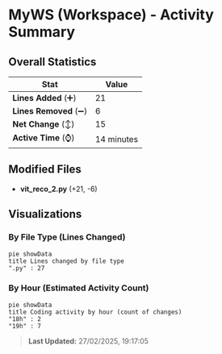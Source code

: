 # MyWS (Workspace) - Activity Summary 

## Overall Statistics

| Stat                   | Value                                                             |
| ---------------------- | ----------------------------------------------------------------- |
| **Lines Added** (➕)   | 21                                          |
| **Lines Removed** (➖) | 6                                        |
| **Net Change** (↕)    | 15                |
| **Active Time** (⌚)   | 14 minutes |


## Modified Files
- **vit_reco_2.py** (+21, -6)

## Visualizations

### By File Type (Lines Changed)

```mermaid
pie showData
title Lines changed by file type
".py" : 27
```

### By Hour (Estimated Activity Count)

```mermaid
pie showData
title Coding activity by hour (count of changes)
"18h" : 2
"19h" : 7
```


> **Last Updated:** 27/02/2025, 19:17:05